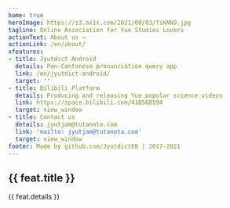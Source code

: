 ```yaml
---
home: true
heroImage: https://z3.ax1x.com/2021/08/03/fiKNN9.jpg
tagline: Online Association for Yue Studies Lovers
actionText: About us →
actionLink: /en/about/
xfeatures:
- title: Jyutdict Android
  details: Pan-Cantonese pronunciation query app
  link: /en/jyutdict-android/
  target: ''
- title: Bilibili Platform
  details: Producing and releasing Yue popular science videos
  link: https://space.bilibili.com/410568594
  target: view_window
- title: Contact us
  details: jyutjam@tutanota.com
  link: 'mailto: jyutjam@tutanota.com'
  target: view_window
footer: Made by github.com/JyutdictEB | 2017-2021
---
```

<div class="features">
  <div class="feature" v-for="feat in $page.frontmatter.xfeatures">
    <h2><a v-bind:href="feat.link" v-bind:target="feat.target">{{ feat.title }}</a></h2>
    <p>{{ feat.details }}</p>
  </div>
</div>
